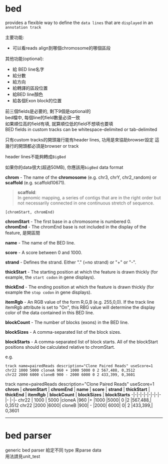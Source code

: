 # bed


 provides a flexible way to define the `data lines` that are `displayed` in an `annotation track`

主要功能:  
- 可以看reads align到哪個chromosome的哪個區段  
  
其他功能(optional):
- 給 BED line名字
- 給分數
- 給方向
- 給轉譯的區段位置
- 給BED line顏色
- 給各個Exon block的位置

前三個fields是必要的, 剩下9個是optional的    
bed檔中, 每個line的field數量必須一致    
如果順位高的field有填, 就算順位低的field不想填也要填  
BED fields in custom tracks can be whitespace-delimited or tab-delimited    

只有custom tracks的開頭幾行能有header lines, 功用是來協助browser設定
這幾行的開頭都必須是browser or track    

header lines不能夠轉成`BigBed`

如果你的data很大(超過50MB), 你應該用`bigBed` data format

**chrom** - The name of the **chromosome** (e.g. chr3, chrY, chr2_random) or **scaffold** (e.g. scaffold10671).
>**scaffold**:  
In genomic mapping, a series of contigs that are in the right order but not necessarily connected in one continuous stretch of sequence.
```
[chromStart, chromEnd)  
```
**chromStart** - The first base in a chromosome is numbered 0.  
**chromEnd** - The chromEnd base is not included in the display of the feature, 是開區間

**name** - The name of the BED line.

**score** - A score between 0 and 1000.

**strand** - Defines the strand. Either "." (=no strand) or "+" or "-".

**thickStart** - The starting position at which the feature is drawn thickly (for example, the `start codon` in gene displays). 

**thickEnd** - The ending position at which the feature is drawn thickly (for example the `stop codon` in gene displays).

**itemRgb** - An RGB value of the form R,G,B (e.g. 255,0,0). If the track line itemRgb attribute is set to "On", this RBG value will determine the display color of the data contained in this BED line. 

**blockCount** - The number of blocks (exons) in the BED line.

**blockSizes** - A comma-separated list of the block sizes.

**blockStarts** - A comma-separated list of block starts. All of the blockStart positions should be calculated relative to chromStart.


e.g.  

```
track name=pairedReads description="Clone Paired Reads" useScore=1
chr22 1000 5000 cloneA 960 + 1000 5000 0 2 567,488, 0,3512
chr22 2000 6000 cloneB 900 - 2000 6000 0 2 433,399, 0,3601
```

track name=pairedReads description="Clone Paired Reads" useScore=1
**chrom** | **chromStart** | **chromEnd**  | **name**  | **score** | **strand** | **thickStart**  | **thickEnd** | **itemRgb**  |  **blockCount**  | **blockSizes** |  **blockStarts**
-|-|-|-|-|-|-|-|-|- |-|-
chr22 | 1000 | 5000 |cloneA |960 |+ |1000 |5000| 0 |2 |567,488,| 0,3512
chr22 |2000  |6000| cloneB |900| - |2000| 6000| 0| 2 |433,399,| 0,3601

---

# bed parser

generic bed parser 給定不同 type 來parse data  
用法請見unit_test